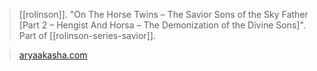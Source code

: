 > [[rolinson]]. "On The Horse Twins – The Savior Sons of the Sky Father [Part 2 – Hengist And Horsa – The Demonization of the Divine Sons]". Part of [[rolinson-series-savior]].

> [aryaakasha.com](https://aryaakasha.com/2020/08/12/on-the-horse-twins-the-savior-sons-of-the-sky-father-part-2-hengist-and-horsa-the-demonization-of-the-divine-sons/)